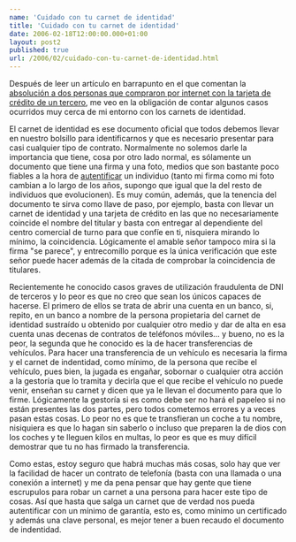 ```yaml
---
name: 'Cuidado con tu carnet de identidad'
title: 'Cuidado con tu carnet de identidad'
date: 2006-02-18T12:00:00.000+01:00
layout: post2
published: true
url: /2006/02/cuidado-con-tu-carnet-de-identidad.html
---
```


Después de leer un artículo en barrapunto en el que comentan la [absolución a dos personas que compraron por internet con la tarjeta de crédito de un tercero](http://barrapunto.com/article.pl?sid=06/02/17/193220&mode=nested), me veo en la obligación de contar algunos casos ocurridos muy cerca de mi entorno con los carnets de identidad.  
  
El carnet de identidad es ese documento oficial que todos debemos llevar en nuestro bolsillo para identificarnos y que es necesario presentar para casi cualquier tipo de contrato. Normalmente no solemos darle la importancia que tiene, cosa por otro lado normal, es sólamente un documento que tiene una firma y una foto, medios que son bastante poco fiables a la hora de [autentificar](http://es.wikipedia.org/wiki/Autenticaci%C3%B3n) un individuo (tanto mi firma como mi foto cambian a lo largo de los años, supongo que igual que la del resto de individuos que evolucionen). Es muy común, además, que la tenencia del documento te sirva como llave de paso, por ejemplo, basta con llevar un carnet de identidad y una tarjeta de crédito en las que no necesariamente coincide el nombre del titular y basta con entregar al dependiente del centro comercial de turno para que confíe en ti, nisquiera mirando lo mínimo, la coincidencia. Lógicamente el amable señor tampoco mira si la firma "se parece", y entrecomillo porque es la única verificación que este señor puede hacer además de la citada de comprobar la coincidencia de titulares.  
  
Recientemente he conocido casos graves de utilización fraudulenta de DNI de terceros y lo peor es que no creo que sean los únicos capaces de hacerse. El primero de ellos se trata de abrir una cuenta en un banco, si, repito, en un banco a nombre de la persona propietaria del carnet de identidad sustraído u obtenido por cualquier otro medio y dar de alta en esa cuenta unas decenas de contratos de teléfonos móviles... y bueno, no es la peor, la segunda que he conocido es la de hacer transferencias de vehículos. Para hacer una transferencia de un vehículo es necesaria la firma y el carnet de indentidad, como mínimo, de la persona que recibe el vehículo, pues bien, la jugada es engañar, sobornar o cualquier otra acción a la gestoría que lo tramita y decirla que el que recibe el vehículo no puede venir, enseñan su carnet y dicen que ya le llevan el documento para que lo firme. Lógicamente la gestoría si es como debe ser no hará el papeleo si no están presentes las dos partes, pero todos cometemos errores y a veces pasan estas cosas. Lo peor no es que te transfieran un coche a tu nombre, nisiquiera es que lo hagan sin saberlo o incluso que preparen la de dios con los coches y te lleguen kilos en multas, lo peor es que es muy difícil demostrar que tu no has firmado la transferencia.  
  
Como estas, estoy seguro que habrá muchas más cosas, solo hay que ver la facilidad de hacer un contrato de telefonía (basta con una llamada o una conexión a internet) y me da pena pensar que hay gente que tiene escrupulos para robar un carnet a una persona para hacer este tipo de cosas. Así que hasta que salga un carnet que de verdad nos pueda autentificar con un mínimo de garantía, esto es, como mínimo un certificado y además una clave personal, es mejor tener a buen recaudo el documento de indentidad.